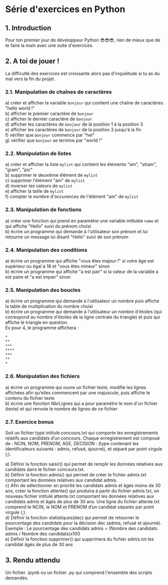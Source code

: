 # Série d'exercices en Python

## 1. Introduction
Pour ton premier jour de développeur Python 😎😎😎, rien de mieux que de te faire la main avec une suite d'exercices. 

## 2. A toi de jouer !
La difficulté des exercices est croissante alors pas d'inquiétude si tu as du mal vers la fin du projet.

### 2.1. Manipulation de chaînes de caractères
a) créer et afficher la variable `bonjour` qui contient une chaîne de caractères "hello world !"  
b) afficher le premier caractère de `bonjour`  
c) afficher le dernier caractère de `bonjour`  
d) afficher les caractères de `bonjour` de la position 1 à la position 3  
e) afficher les caractères de `bonjour` de la position 3 jusqu'à la fin  
f) vérifier que `bonjour` commence par "hel"  
g) vérifier que `bonjour` se termine par "world !"  

### 2.2. Manipulation de listes
a) créer et afficher la liste `mylist` qui contient les éléments "am", "stram", "gram", "pic"  
b) supprimer le deuxième élément de `mylist`  
c) supprimer l'élément "am" de `mylist`  
d) inverser les valeurs de `mylist`  
e) afficher la taille de `mylist`  
f) compter le nombre d'occurences de l'élément "am" de `mylist`  

### 2.3. Manipulation de fonctions
a) créer une fonction qui prend en paramètre une variable intitulée `name` et qui affiche "Hello" suivi du prénom choisi  
b) écrire un programme qui demande à l'utilisateur son prénom et lui retourne un message lui disant "Hello" suivi de son prénom  

### 2.4. Manipulation des conditions
a) écrire un programme qui affiche "vous êtes majeur !" si votre âge est supérieur ou égal à 18 et "vous êtes mineur" sinon    
b) écrire un programme qui affiche "a est pair" si la valeur de la variable a est paire et "a est impair" sinon  

### 2.5. Manipulation des boucles
a) écrire un programme qui demande à l'utilisateur un nombre puis affiche la table de multiplication du nombre choisi  
b) écrire un programme qui demande à l'utilisateur un nombre d'étoiles (qui correspond au nombre d'étoiles de la ligne centrale du triangle) et puis qui affiche le triangle en question.  
Ex pour 4, le programme affichera : 
```
*
**
***
****
***
**
*
```

### 2.6. Manipulation des fichiers
a) écrire un programme qui ouvre un fichier texte, modifie les lignes affichées afin qu’elles commencent par une majuscule, puis affiche le contenu du fichier texte   
b) écrire une fonction NbrLignes qui a pour paramètre le nom d'un fichier (texte) et qui renvoie le nombre de lignes de ce fichier  

### 2.7. Exercice bonus
Soit un fichier typé intitulé concours.txt qui comporte les enregistrements relatifs aux candidats d’un concours. Chaque enregistrement est composé de : NCIN, NOM, PRENOM, AGE, DECISION : (type contenant les identificateurs suivants : admis, refusé, ajourné), et séparé par point virgule (;).

a) Définir la fonction saisir() qui permet de remplir les données relatives aux candidats dans le fichier concours.txt.  
b) Définir la fonction admis() qui permet de créer le fichier admis.txt comportant les données relatives aux candidat admis.  
c) Afin de sélectionner en priorité les candidats admis et âgés moins de 30 ans, créer la fonction attente() qui produira à partir du fichier admis.txt, un nouveau fichier intitulé attente.txt comportant les données relatives aux candidats admis et âgés de plus de 30 ans. Une ligne du fichier attente.txt comprend le NCIN, le NOM et PRENOM d’un candidat séparés par point virgule (;).  
d) Définir la fonction statistiques(dec) qui permet de retourner le pourcentage des candidats pour la décision dec (admis, refusé et ajourné). Exemple : Le pourcentage des candidats admis = (Nombre des candidats admis / Nombre des candidats)x100  
e) Définir la fonction supprimer() qui supprimera du fichier admis.txt les candidat âgés de plus de 30 ans  

## 3. Rendu attendu
Un fichier .ipynb ou un fichier .py qui comprend l'ensemble des scripts demandés. 

